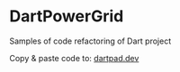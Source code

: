 # DartPowerGrid
Samples of code refactoring of Dart project


Copy & paste code to: [dartpad.dev](https://dartpad.dev)
